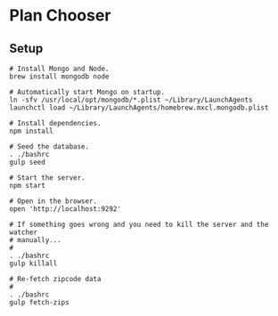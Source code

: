 # Plan Chooser

## Setup

    # Install Mongo and Node.
    brew install mongodb node

    # Automatically start Mongo on startup.
    ln -sfv /usr/local/opt/mongodb/*.plist ~/Library/LaunchAgents
    launchctl load ~/Library/LaunchAgents/homebrew.mxcl.mongodb.plist

    # Install dependencies.
    npm install

    # Seed the database.
    . ./bashrc
    gulp seed

    # Start the server.
    npm start

    # Open in the browser.
    open 'http://localhost:9292'

    # If something goes wrong and you need to kill the server and the watcher
    # manually...
    #
    . ./bashrc
    gulp killall

    # Re-fetch zipcode data
    #
    . ./bashrc
    gulp fetch-zips

